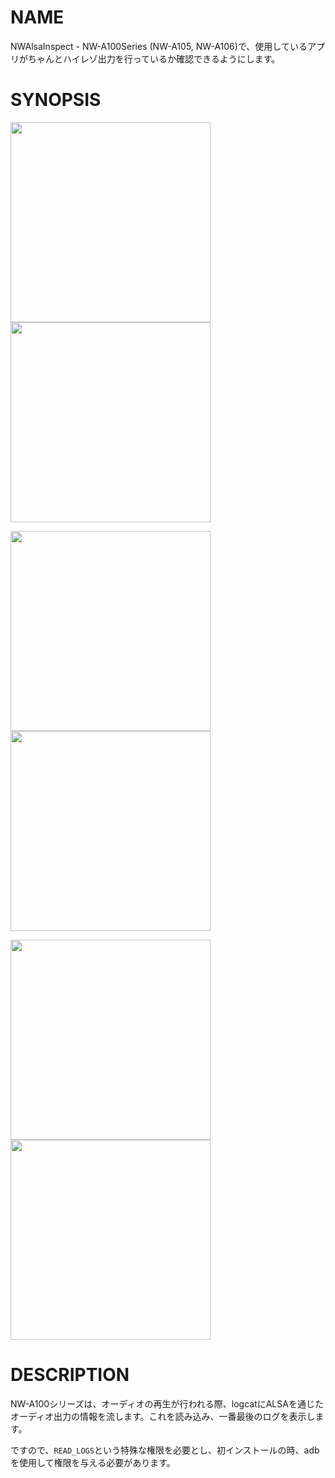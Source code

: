 # NAME

NWAlsaInspect - NW-A100Series (NW-A105, NW-A106)で、使用しているアプリがちゃんとハイレゾ出力を行っているか確認できるようにします。

# SYNOPSIS

<img src="./Screenshots/1.png" width="320"> <img src="./Screenshots/2.png" width="320">

<img src="./Screenshots/3.png" width="320"> <img src="./Screenshots/4.png" width="320">

<img src="./Screenshots/5.png" width="320"> <img src="./Screenshots/6.png" width="320">

# DESCRIPTION

NW-A100シリーズは、オーディオの再生が行われる際、logcatにALSAを通じたオーディオ出力の情報を流します。これを読み込み、一番最後のログを表示します。 

ですので、`READ_LOGS`という特殊な権限を必要とし、初インストールの時、adbを使用して権限を与える必要があります。

